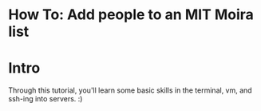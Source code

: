 How To: Add people to an MIT Moira list
=======================================

<h1> Intro </h1>
<p> Through this tutorial, you'll learn some basic skills in the terminal, vm, and ssh-ing into servers. :)</p>
